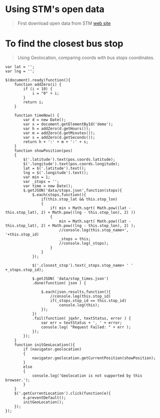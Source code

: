 # Using STM's open data</h1>
> First download open data from STM <a href="http://www.stm.info/en/about/developers" target="_blank" class="anchor">web site</a>
# To find the closest bus stop
> Using Geolocation, comparing coords with bus stops coordinates.
	
	var lat = '';
	var lng = '';
	
	$(document).ready(function(){
		function addZero(i) {
			if (i < 10) {
				i = "0" + i;
			}
			return i;
		}

		function timeNow() {
			var d = new Date();
			var x = document.getElementById('demo');
			var h = addZero(d.getHours());
			var m = addZero(d.getMinutes());
			var s = addZero(d.getSeconds());
			return h + ':' + m + ':' + s;
		}
		function showPosition(pos)
		{
			$('.latitude').text(pos.coords.latitude);
			$('.longitude').text(pos.coords.longitude);
			lat = $('.latitude').text();
			lng = $('.longitude').text();
			var min = 1;
			var _stops = '';
			var time = new Date();
			$.getJSON('data/stops.json',function(stops){
				$.each(stops,function(){
					if(this.stop_lat && this.stop_lon)
					{
						if( min > Math.sqrt( Math.pow((lat - this.stop_lat), 2) + Math.pow((lng - this.stop_lon), 2) ))
						{
							min = Math.sqrt( Math.pow((lat - this.stop_lat), 2) + Math.pow((lng - this.stop_lon), 2) );
							//console.log(this.stop_name+', '+this.stop_id)
							_stops = this;
							//console.log(_stops);
						}
					}
				});

				$('.closest_stop').text(_stops.stop_name+ ' ' +_stops.stop_id);

				$.getJSON( 'data/stop_times.json')
				.done(function( json ) {

					$.each(json.results,function(){
						//console.log(this.stop_id)
						if(_stops.stop_id == this.stop_id)
							console.log(this);
					});
				})
				.fail(function( jqxhr, textStatus, error ) {
					var err = textStatus + ', ' + error;
					console.log( "Request Failed: " + err );
				});
			});
		}
		function initGeoLocation(){
			if (navigator.geolocation) 
			{
				navigator.geolocation.getCurrentPosition(showPosition);
			} 
			else 
			{
				console.log('Geolocation is not supported by this browser.');
			}
		}
		$('.getCurrentLocation').click(function(e){
			e.preventDefault();
			initGeoLocation();
		});
	});
